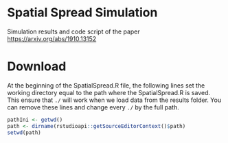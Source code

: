 # Spatial Spread Simulation
Simulation results and code script of the paper https://arxiv.org/abs/1910.13152

# Download

At the beginning of the SpatialSpread.R file, the following lines set the working directory equal to the path where the SpatialSpread.R is saved. This ensure that  `./` will work when we load data from the results folder. You can remove these lines and change every `./` by the full path. 

``` r
pathIni <- getwd()
path <- dirname(rstudioapi::getSourceEditorContext()$path)
setwd(path)
```
